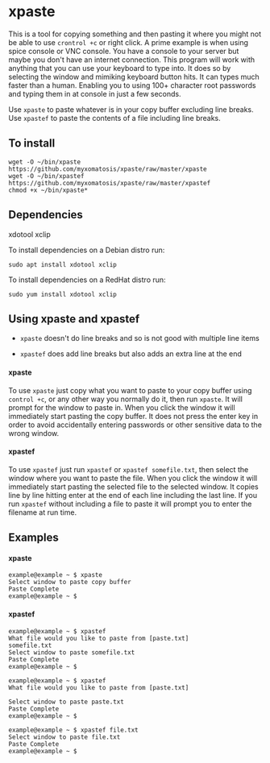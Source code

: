 # xpaste

This is a tool for copying something and then pasting it where you might not be able to use `crontrol +c` or right click.
A prime example is when using spice console or VNC console. You have a console to your server but maybe you don't have an internet connection.
This program will work with anything that you can use your keyboard to type into. It does so by selecting the window and mimiking keyboard button hits.
It can types much faster than a human. Enabling you to using 100+ character root passwords and typing them in at console in just a few seconds.

Use `xpaste` to paste whatever is in your copy buffer excluding line breaks.
Use `xpastef` to paste the contents of a file including line breaks.

## To install
```
wget -O ~/bin/xpaste https://github.com/myxomatosis/xpaste/raw/master/xpaste
wget -O ~/bin/xpastef https://github.com/myxomatosis/xpaste/raw/master/xpastef
chmod +x ~/bin/xpaste*
```
## Dependencies

xdotool
xclip

To install dependencies on a Debian distro run:
```
sudo apt install xdotool xclip
```
To install dependencies on a RedHat distro run:
```
sudo yum install xdotool xclip
```

## Using xpaste and xpastef

* `xpaste` doesn't do line breaks and so is not good with multiple line items

* `xpastef` does add line breaks but also adds an extra line at the end

#### xpaste
To use `xpaste` just copy what you want to paste to your copy buffer using `control +c`, or any other way you normally do it, then run `xpaste`.
It will prompt for the window to paste in. When you click the window it will immediately start pasting the copy buffer. It does not press the enter key
in order to avoid accidentally entering passwords or other sensitive data to the wrong window.

#### xpastef
To use `xpastef` just run `xpastef` or `xpastef somefile.txt`, then select the window where you want to paste the file.  When you click the window it will immediately start
pasting the selected file to the selected window. It copies line by line hitting enter at the end of each line including the last line. If you run `xpastef` without
including a file to paste it will prompt you to enter the filename at run time.

## Examples

#### xpaste
```
example@example ~ $ xpaste
Select window to paste copy buffer
Paste Complete
example@example ~ $ 
```

#### xpastef
```
example@example ~ $ xpastef
What file would you like to paste from [paste.txt]
somefile.txt
Select window to paste somefile.txt
Paste Complete
example@example ~ $
```
```
example@example ~ $ xpastef
What file would you like to paste from [paste.txt]

Select window to paste paste.txt
Paste Complete
example@example ~ $
```
```
example@example ~ $ xpastef file.txt
Select window to paste file.txt
Paste Complete
example@example ~ $
```
